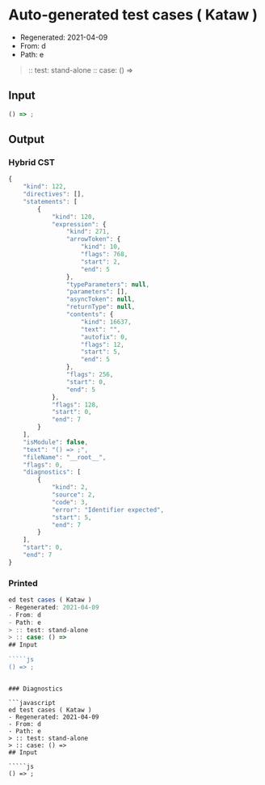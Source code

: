 # Auto-generated test cases ( Kataw )
- Regenerated: 2021-04-09
- From: d
- Path: e
> :: test: stand-alone
> :: case: () =>
## Input

`````js
() => ;
`````

## Output

### Hybrid CST

```javascript
{
    "kind": 122,
    "directives": [],
    "statements": [
        {
            "kind": 120,
            "expression": {
                "kind": 271,
                "arrowToken": {
                    "kind": 10,
                    "flags": 768,
                    "start": 2,
                    "end": 5
                },
                "typeParameters": null,
                "parameters": [],
                "asyncToken": null,
                "returnType": null,
                "contents": {
                    "kind": 16637,
                    "text": "",
                    "autofix": 0,
                    "flags": 12,
                    "start": 5,
                    "end": 5
                },
                "flags": 256,
                "start": 0,
                "end": 5
            },
            "flags": 128,
            "start": 0,
            "end": 7
        }
    ],
    "isModule": false,
    "text": "() => ;",
    "fileName": "__root__",
    "flags": 0,
    "diagnostics": [
        {
            "kind": 2,
            "source": 2,
            "code": 3,
            "error": "Identifier expected",
            "start": 5,
            "end": 7
        }
    ],
    "start": 0,
    "end": 7
}
```

### Printed

```javascript
ed test cases ( Kataw )
- Regenerated: 2021-04-09
- From: d
- Path: e
> :: test: stand-alone
> :: case: () =>
## Input

`````js
() => ;
`````
```

### Diagnostics

```javascript
ed test cases ( Kataw )
- Regenerated: 2021-04-09
- From: d
- Path: e
> :: test: stand-alone
> :: case: () =>
## Input

`````js
() => ;
`````
```

